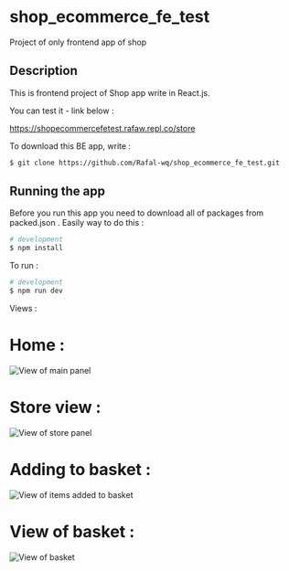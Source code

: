 # shop_ecommerce_fe_test
Project of only frontend app of shop
## Description

This is frontend project of Shop app write in React.js.</br>

You can test it - link below :

https://shopecommercefetest.rafaw.repl.co/store

To download this BE app, write :

```bash
$ git clone https://github.com/Rafal-wq/shop_ecommerce_fe_test.git
```

## Running the app

Before you run this app you need to download all of packages from packed.json .
Easily way to do this :

```bash
# development
$ npm install
```

To run :

```bash
# development
$ npm run dev
```

Views :


# Home :
<p>
<a target="blank"><img src="https://i.ibb.co/GQLMP8z/Home-view.png" alt="View of main panel"/></a>
</p>

# Store view :

<p>
<a target="blank"><img src="https://i.ibb.co/By67Tbf/Store-view.png" alt="View of store panel" /></a>
</p>

# Adding to basket :

<p>
<a target="blank"><img src="https://i.ibb.co/N22HQrd/Added-to-basket-view.png" alt="View of items added to basket" /></a>
</p>

# View of basket :

<p>
<a target="blank"><img src="https://i.ibb.co/1mMdBSz/View-of-basket-and-items.png" alt="View of basket" /></a>
</p>
